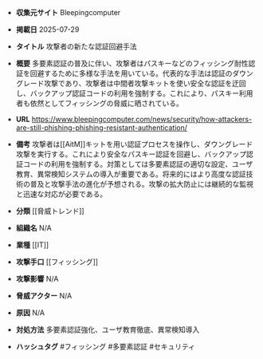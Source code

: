 - **収集元サイト**
Bleepingcomputer

- **掲載日**
2025-07-29

- **タイトル**
攻撃者の新たな認証回避手法

- **概要**
多要素認証の普及に伴い、攻撃者はパスキーなどのフィッシング耐性認証を回避するために多様な手法を用いている。代表的な手法は認証のダウングレード攻撃であり、攻撃者は中間者攻撃キットを使い安全な認証を迂回し、バックアップ認証コードの利用を強制する。これにより、パスキー利用者も依然としてフィッシングの脅威に晒されている。

- **URL**
https://www.bleepingcomputer.com/news/security/how-attackers-are-still-phishing-phishing-resistant-authentication/

- **備考**
攻撃者は[[AitM]]キットを用い認証プロセスを操作し、ダウングレード攻撃を実行する。これにより安全なパスキー認証を回避し、バックアップ認証コードの利用を強制する。対策としては多要素認証の適切な設定、ユーザ教育、異常検知システムの導入が重要である。将来的にはより高度な認証技術の普及と攻撃手法の進化が予想される。攻撃の拡大防止には継続的な監視と迅速な対応が必要である。

- **分類**
[[脅威トレンド]]

- **組織名**
N/A

- **業種**
[[IT]]

- **攻撃手口**
[[フィッシング]]

- **攻撃影響**
N/A

- **脅威アクター**
N/A

- **原因**
N/A

- **対処方法**
多要素認証強化、ユーザ教育徹底、異常検知導入

- **ハッシュタグ**
#フィッシング #多要素認証 #セキュリティ
